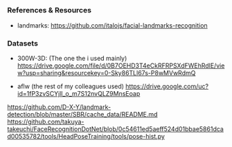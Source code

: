 ##





### References & Resources
- landmarks:
https://github.com/italojs/facial-landmarks-recognition
### Datasets

- 300W-3D: (The one the i used mainly)
https://drive.google.com/file/d/0B7OEHD3T4eCkRFRPSXdFWEhRdlE/view?usp=sharing&resourcekey=0-Sky86TLl67s-P8wMVwRdmQ
 
- aflw (the rest of my colleagues used)
https://drive.google.com/uc?id=1fP3zvSCYjll_o_m7S12nvQLZ9MnsEoap


https://github.com/D-X-Y/landmark-detection/blob/master/SBR/cache_data/README.md
https://github.com/takuya-takeuchi/FaceRecognitionDotNet/blob/0c54611ed5aeff524d01bbae5861dcad00535782/tools/HeadPoseTraining/tools/pose-hist.py